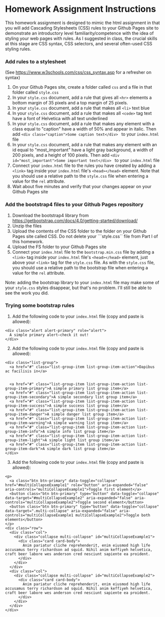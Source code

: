 # Homework Assignment Instructions

This homework assignment is designed to mimic the html assignment in that you will add Cascading Stylesheets (CSS) rules to your Github Pages site to demonstrate an introductory level familiarity/competence with the idea of styling your web pages with rules. As I suggested in class, the crucial skills at this stage are CSS syntax, CSS selectors, and several often-used CSS styling rules. 

### Add rules to a stylesheet

(See https://www.w3schools.com/css/css_syntax.asp for a refresher on syntax)

1. On your Github Pages site, create a folder called ```css``` and a file in that folder called ```style.css```
2. In your ```style.css``` document, add a rule that gives all ```<hr>``` elements a bottom margin of 35 pixels and a top margin of 25 pixels. 
3. In your ```style.css``` document, add a rule that makes all ```<li>``` text blue
4. In your ```style.css``` document, add a rule that makes all ```<code>``` tag text have a font of Helvetica with all text underlined 
5. In your ```style.css``` document, add a rule that makes any element with a class equal to "caption" have a width of 50% and appear in italic. Then add ```<div class="caption">Some caption text</div> ``` to your ```index.html``` file
6. In your ```style.css``` document, add a rule that makes any element with an id equal to "most_important" have a light gray background, a width of 200 pixels, and a height of 100 pixels. Then add ```<div id="most_important">Some important text</div> ``` to your ```index.html``` file
7. Connect your ```index.html``` file to the rules you have created by adding a ```<link>``` tag inside your ```index.html``` file's ```<head></head>``` element. Note that you should use a relative path to the ```style.css``` file when entering a value for the ```rel``` attribute. 
8. Wait about five minutes and verify that your changes appear on your Github Pages site

### Add the bootstrap4 files to your Github Pages repository

1. Download the bootstrap4 library from https://getbootstrap.com/docs/4.0/getting-started/download/
2. Unzip the files
3. Upload the contents of the CSS folder to the folder on your Github Pages site called CSS. Do not delete your ```style.css`` file from Part I of this homework.
4. Upload the FS folder to your Github Pages site 
5. Connect your ```index.html``` file to the ```bootstrap.min.css``` file by adding a ```<link>``` tag inside your ```index.html``` file's ```<head></head>``` element, just above your ```<link>``` tag for the ```style.css``` file. 
As with the ```style.css``` file, you should use a relative path to the bootstrap file when entering a value for the ```rel``` attribute. 

Note: adding the bootstrap library to your ```index.html``` file may make some of your ```style.css``` styles disappear, but that's no problem. I'll still be able to see the work you did. 

### Trying some bootstrap rules

1. Add the following code to your ```index.html``` file (copy and paste is allowed):

```
<div class="alert alert-primary" role="alert">
  A simple primary alert—check it out!
</div>
```

2. Add the following code to your ```index.html``` file (copy and paste is allowed):

```
<div class="list-group">
  <a href="#" class="list-group-item list-group-item-action">Dapibus ac facilisis in</a>

  
  <a href="#" class="list-group-item list-group-item-action list-group-item-primary">A simple primary list group item</a>
  <a href="#" class="list-group-item list-group-item-action list-group-item-secondary">A simple secondary list group item</a>
  <a href="#" class="list-group-item list-group-item-action list-group-item-success">A simple success list group item</a>
  <a href="#" class="list-group-item list-group-item-action list-group-item-danger">A simple danger list group item</a>
  <a href="#" class="list-group-item list-group-item-action list-group-item-warning">A simple warning list group item</a>
  <a href="#" class="list-group-item list-group-item-action list-group-item-info">A simple info list group item</a>
  <a href="#" class="list-group-item list-group-item-action list-group-item-light">A simple light list group item</a>
  <a href="#" class="list-group-item list-group-item-action list-group-item-dark">A simple dark list group item</a>
</div>
```

3. Add the following code to your ```index.html``` file (copy and paste is allowed):

```
<p>
  <a class="btn btn-primary" data-toggle="collapse" href="#multiCollapseExample1" role="button" aria-expanded="false" aria-controls="multiCollapseExample1">Toggle first element</a>
  <button class="btn btn-primary" type="button" data-toggle="collapse" data-target="#multiCollapseExample2" aria-expanded="false" aria-controls="multiCollapseExample2">Toggle second element</button>
  <button class="btn btn-primary" type="button" data-toggle="collapse" data-target=".multi-collapse" aria-expanded="false" aria-controls="multiCollapseExample1 multiCollapseExample2">Toggle both elements</button>
</p>
<div class="row">
  <div class="col">
    <div class="collapse multi-collapse" id="multiCollapseExample1">
      <div class="card card-body">
        Anim pariatur cliche reprehenderit, enim eiusmod high life accusamus terry richardson ad squid. Nihil anim keffiyeh helvetica, craft beer labore wes anderson cred nesciunt sapiente ea proident.
      </div>
    </div>
  </div>
  <div class="col">
    <div class="collapse multi-collapse" id="multiCollapseExample2">
      <div class="card card-body">
        Anim pariatur cliche reprehenderit, enim eiusmod high life accusamus terry richardson ad squid. Nihil anim keffiyeh helvetica, craft beer labore wes anderson cred nesciunt sapiente ea proident.
      </div>
    </div>
  </div>
</div>
```


